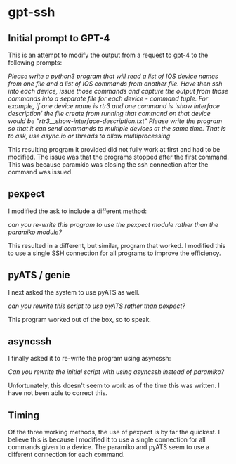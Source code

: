 # gpt-ssh

## Initial prompt to GPT-4
This is an attempt to modify the output from a request to gpt-4 to the following prompts:

_Please write a python3 program that will read a list of IOS device names from one file and a list of IOS commands from another file.  Have then ssh into each device, issue those commands and capture the output from those commands into a separate file for each device - command tuple.  For example, if one device name is rtr3 and one command is 'show interface description' the file create from running that command on that device would be "rtr3__show-interface-description.txt"    Please write the program so that it can send commands to multiple devices at the same time.  That is to ask, use async.io or threads to allow multiprocessing_

This resulting program it provided did not fully work at first and had to be modified.  The issue was that the programs stopped after the first command.  This was because paramkio was closing the ssh connection after the command was issued.

## pexpect
I modified the ask to include a different method:

_can you re-write this program to use the pexpect module rather than the paramiko module?_

This resulted in a different, but similar, program that worked.   I modified this to use a single SSH connection for all programs to improve the efficiency.

## pyATS / genie
I next asked the system to use pyATS as well.

_can you rewrite this script to use pyATS rather than pexpect?_

This program worked out of the box, so to speak.

## asyncssh
I finally asked it to re-write the program using asyncssh:

_Can you rewrite the initial script with using asyncssh instead of paramiko?_

Unfortunately, this doesn't seem to work as of the time this was written.  I have not been able to correct this.


## Timing
Of the three working methods, the use of pexpect is by far the quickest.  I believe this is because I modified it to use a single connection for all commands given to a device.  The paramiko and pyATS seem to use a different connection for each command.

